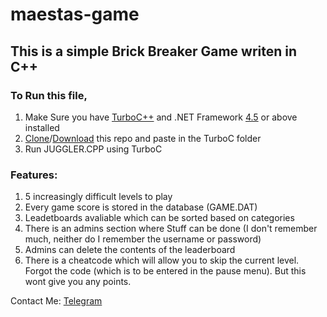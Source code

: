 # maestas-game

## This is a simple Brick Breaker Game writen in C++

### To Run this file,
1. Make Sure you have [TurboC++](https://github.com/vineetchoudhary/turbocpp/releases/download/v3.2/Turbo.C.3.2.zip) and .NET Framework [4.5](https://download.microsoft.com/download/B/A/4/BA4A7E71-2906-4B2D-A0E1-80CF16844F5F/dotNetFx45_Full_setup.exe) or above installed
1. [Clone](https://github.com/Deepak710/maestas-game.git)/[Download](https://github.com/Deepak710/maestas-game/archive/master.zip) this repo and paste in the TurboC folder
1. Run JUGGLER.CPP using TurboC

### Features:
1. 5 increasingly difficult levels to play
1. Every game score is stored in the database (GAME.DAT)
1. Leadetboards avaliable which can be sorted based on categories
1. There is an admins section where Stuff can be done (I don't remember much, neither do I remember the username or password)
1. Admins can delete the contents of the leaderboard
1. There is a cheatcode which will allow you to skip the current level. Forgot the code (which is to be entered in the pause menu). But this wont give you any points.

Contact Me: [Telegram](https://web.telegram.org/#/im?p=@AzorAhoy)
